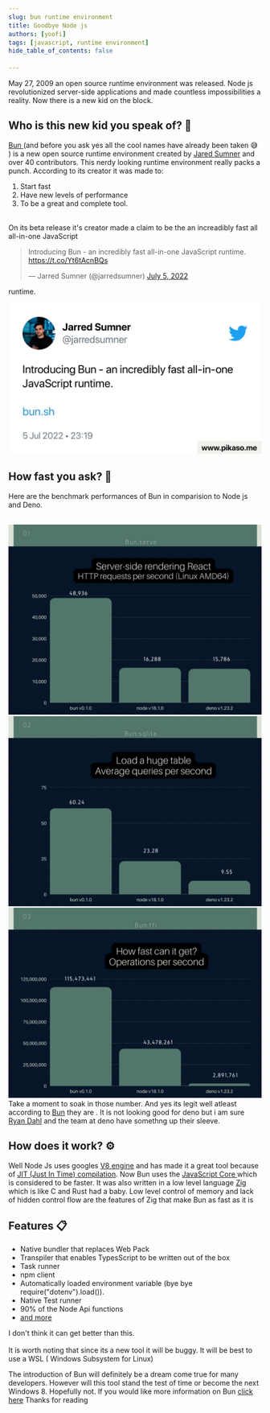 ```yaml
---
slug: bun runtime environment
title: Goodbye Node js
authors: [yoofi]
tags: [javascript, runtime environment]
hide_table_of_contents: false

---
```


May 27, 2009 an open source runtime environment was released. Node js revolutionized server-side applications and made countless impossibilities a reality. Now there is a new kid on the block. <h2>Who is this new kid you speak of? 🤔</h2> <!--truncate--> <a href="https://bun.sh/"> Bun </a>
(and before you ask yes all the cool names have already been taken 😅 ) is a new open source runtime environment created by <a href="https://jarredsumner.com/">Jared Sumner</a> and over 40 contributors. This nerdy looking runtime environment really packs a punch.
According to its creator it was made to: <ol><li>Start fast</li> <li>Have new levels of performance</li> <li>To be a great and complete tool.</li></ol>  
On its beta release it's creator made a claim to be the an increadibly fast all all-in-one JavaScript

<blockquote class="twitter-tweet"><p lang="en" dir="ltr">Introducing Bun - an incredibly fast all-in-one JavaScript runtime. <a href="https://t.co/Yt6tAcnBQs">https://t.co/Yt6tAcnBQs</a></p>&mdash; Jarred Sumner (@jarredsumner) <a href="https://twitter.com/jarredsumner/status/1544460933753229312?ref_src=twsrc%5Etfw">July 5, 2022</a></blockquote> <script async src="https://platform.twitter.com/widgets.js" charset="utf-8"></script> runtime. 


![Other](fastbun.jpg)

## How fast you ask? 🚀
Here are the benchmark performances of Bun in comparision to Node js and Deno.
<br>
</br>

![Other](Bun.png)
![two](<Bun(1).png>)
![Other](<Bun(2).png>)
Take a moment to soak in those number. And yes its legit well atleast according to <a href="https://bun.sh/">Bun</a> they are . It is not looking good for deno but i am sure <a href="https://en.wikipedia.org/wiki/Ryan_Dahl">Ryan Dahl</a> and the team at deno have somethng up their sleeve.

## How does it work? ⚙️
Well Node Js uses googles <a href="https://v8.dev/">V8 engine</a> and has made it a great tool because of <a href="https://www.ibm.com/docs/en/sdk-java-technology/8?topic=reference-jit-compiler">JIT (Just In Time) compilation</a>. Now Bun uses the <a href="https://developer.apple.com/documentation/javascriptcore">JavaScript Core </a> which is considered to be faster. It was also written in a low level language <a href="https://ziglang.org/">Zig</a> which is like C and Rust had a baby. Low level control of memory and lack of hidden control flow are the features of Zig that make Bun as fast as it is

## Features 📋 
<ul>
<li>
Native bundler that replaces Web Pack
</li>
<li>
Transpiler that enables TypesScript to be written out of the box
</li>
<li>
Task runner
</li>
<li>
npm client
</li>
<li>
Automatically loaded environment variable (bye bye require("dotenv").load()).
</li>
<li>
Native Test runner
</li>
<li>
90% of the Node Api functions
</li>
<li>
<a href="https://bun.sh/">
and more</a>
</li>
</ul>

I don't think it can get better than this.<br></br>
It is worth noting that since its a new tool it will be buggy. It will be best to use a WSL ( Windows Subsystem for Linux)

The introduction of Bun will definitely be a dream come true for many developers. However will this tool stand the test of time or become the next Windows 8. Hopefully not.
If you would like more information on Bun <a href="https://bun.sh/">click here</a>
Thanks for reading
